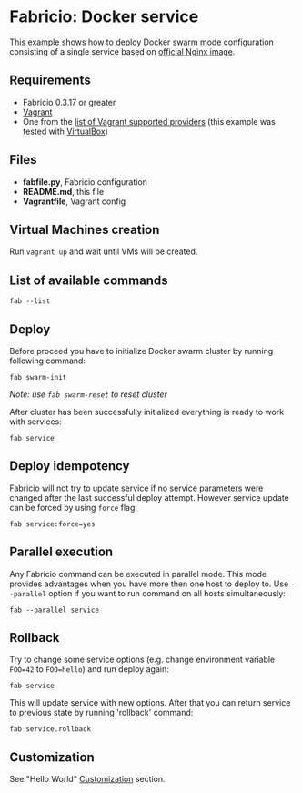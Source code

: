 # Fabricio: Docker service

This example shows how to deploy Docker swarm mode configuration consisting of a single service based on [official Nginx image](https://hub.docker.com/_/nginx/).

## Requirements
* Fabricio 0.3.17 or greater
* [Vagrant](https://www.vagrantup.com)
* One from the [list of Vagrant supported providers](https://www.vagrantup.com/docs/providers/) (this example was tested with [VirtualBox](https://www.virtualbox.org/))

## Files
* __fabfile.py__, Fabricio configuration
* __README.md__, this file
* __Vagrantfile__, Vagrant config

## Virtual Machines creation

Run `vagrant up` and wait until VMs will be created.

## List of available commands

    fab --list

## Deploy

Before proceed you have to initialize Docker swarm cluster by running following command:

    fab swarm-init
    
*Note: use `fab swarm-reset` to reset cluster*
    
After cluster has been successfully initialized everything is ready to work with services:

    fab service
    
## Deploy idempotency

Fabricio will not try to update service if no service parameters were changed after the last successful deploy attempt. However service update can be forced by using `force` flag:

    fab service:force=yes
    
## Parallel execution

Any Fabricio command can be executed in parallel mode. This mode provides advantages when you have more then one host to deploy to. Use `--parallel` option if you want to run command on all hosts simultaneously:

    fab --parallel service
    
## Rollback

Try to change some service options (e.g. change environment variable `FOO=42` to `FOO=hello`) and run deploy again:

    fab service
    
This will update service with new options. After that you can return service to previous state by running 'rollback' command:

    fab service.rollback
    
## Customization

See "Hello World" [Customization](../../hello_world/#customization) section.
